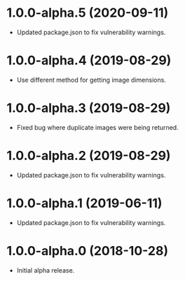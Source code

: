 # 1.0.0-alpha.5 (2020-09-11)

- Updated package.json to fix vulnerability warnings.

# 1.0.0-alpha.4 (2019-08-29)

- Use different method for getting image dimensions.

# 1.0.0-alpha.3 (2019-08-29)

- Fixed bug where duplicate images were being returned.

# 1.0.0-alpha.2 (2019-08-29)

- Updated package.json to fix vulnerability warnings.

# 1.0.0-alpha.1 (2019-06-11)

- Updated package.json to fix vulnerability warnings.

# 1.0.0-alpha.0 (2018-10-28)

- Initial alpha release.
